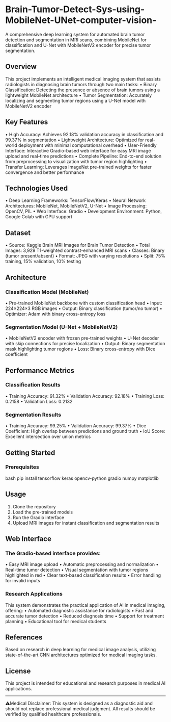 # Brain-Tumor-Detect-Sys-using-MobileNet-UNet-computer-vision-
A comprehensive deep learning system for automated brain tumor detection and segmentation in MRI scans, combining MobileNet for classification and U-Net with MobileNetV2 encoder for precise tumor segmentation.

## Overview
This project implements an intelligent medical imaging system that assists radiologists in diagnosing brain tumors through two main tasks:
•	Binary Classification: Detecting the presence or absence of brain tumors using a lightweight MobileNet architecture
•	Tumor Segmentation: Accurately localizing and segmenting tumor regions using a U-Net model with MobileNetV2 encoder
## Key Features
•	High Accuracy: Achieves 92.18% validation accuracy in classification and 99.37% in segmentation
•	Lightweight Architecture: Optimized for real-world deployment with minimal computational overhead
•	User-Friendly Interface: Interactive Gradio-based web interface for easy MRI image upload and real-time predictions
•	Complete Pipeline: End-to-end solution from preprocessing to visualization with tumor region highlighting
•	Transfer Learning: Leverages ImageNet pre-trained weights for faster convergence and better performance
## Technologies Used
•	Deep Learning Frameworks: TensorFlow/Keras
•	Neural Network Architectures: MobileNet, MobileNetV2, U-Net
•	Image Processing: OpenCV, PIL
•	Web Interface: Gradio
•	Development Environment: Python, Google Colab with GPU support
## Dataset
•	Source: Kaggle Brain MRI Images for Brain Tumor Detection
•	Total Images: 3,929 T1-weighted contrast-enhanced MRI scans
•	Classes: Binary (tumor present/absent)
•	Format: JPEG with varying resolutions
•	Split: 75% training, 15% validation, 10% testing

## Architecture
### Classification Model (MobileNet)
•	Pre-trained MobileNet backbone with custom classification head
•	Input: 224×224×3 RGB images
•	Output: Binary classification (tumor/no tumor)
•	Optimizer: Adam with binary cross-entropy loss
### Segmentation Model (U-Net + MobileNetV2)
•	MobileNetV2 encoder with frozen pre-trained weights
•	U-Net decoder with skip connections for precise localization
•	Output: Binary segmentation mask highlighting tumor regions
•	Loss: Binary cross-entropy with Dice coefficient
## Performance Metrics
### Classification Results
•	Training Accuracy: 91.32%
•	Validation Accuracy: 92.18%
•	Training Loss: 0.2158
•	Validation Loss: 0.2132
### Segmentation Results
•	Training Accuracy: 99.25%
•	Validation Accuracy: 99.37%
•	Dice Coefficient: High overlap between predictions and ground truth
•	IoU Score: Excellent intersection over union metrics
## Getting Started
### Prerequisites
bash
pip install tensorflow keras opencv-python gradio numpy matplotlib
## Usage
1.	Clone the repository
2.	Load the pre-trained models
3.	Run the Gradio interface
4.	Upload MRI images for instant classification and segmentation results
## Web Interface
### The Gradio-based interface provides:
•	Easy MRI image upload
•	Automatic preprocessing and normalization
•	Real-time tumor detection
•	Visual segmentation with tumor regions highlighted in red
•	Clear text-based classification results
•	Error handling for invalid inputs
### Research Applications
This system demonstrates the practical application of AI in medical imaging, offering:
•	Automated diagnostic assistance for radiologists
•	Fast and accurate tumor detection
•	Reduced diagnosis time
•	Support for treatment planning
•	Educational tool for medical students

 ## References
Based on research in deep learning for medical image analysis, utilizing state-of-the-art CNN architectures optimized for medical imaging tasks.
 ## License
This project is intended for educational and research purposes in medical AI applications.
________________________________________
⚠️Medical Disclaimer: This system is designed as a diagnostic aid and should not replace professional medical judgment. All results should be verified by qualified healthcare professionals.
